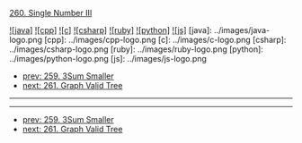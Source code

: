 [260. Single Number III](https://leetcode.com/problems/single-number-iii/)

[![java]](../java/260-single-number-iii.md)
[![cpp]](../cpp/260-single-number-iii.md)
[![c]](../c/260-single-number-iii.md)
[![csharp]](../csharp/260-single-number-iii.md)
[![ruby]](../ruby/260-single-number-iii.md)
[![python]](../python/260-single-number-iii.md)
[![js]](../js/260-single-number-iii.md)
[java]: ../images/java-logo.png
[cpp]: ../images/cpp-logo.png
[c]: ../images/c-logo.png
[csharp]: ../images/csharp-logo.png
[ruby]: ../images/ruby-logo.png
[python]: ../images/python-logo.png
[js]: ../images/js-logo.png

- [prev: 259. 3Sum Smaller](259-3sum-smaller.md)
- [next: 261. Graph Valid Tree](261-graph-valid-tree.md)

---



---

- [prev: 259. 3Sum Smaller](259-3sum-smaller.md)
- [next: 261. Graph Valid Tree](261-graph-valid-tree.md)
